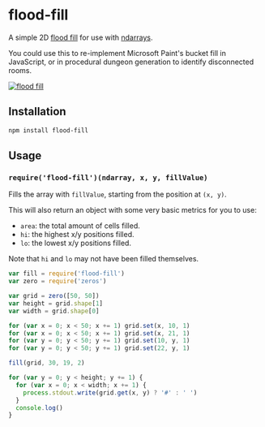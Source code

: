 # flood-fill #

A simple 2D [flood fill](http://en.wikipedia.org/wiki/Flood_fill) for use with
[ndarrays](http://github.com/mikolalysenko/ndarray).

You could use this to re-implement Microsoft Paint's bucket fill in
JavaScript, or in procedural dungeon generation to identify disconnected rooms.

[![flood fill](https://raw.github.com/hughsk/flood-fill/master/example.gif)](http://en.wikipedia.org/wiki/File:Recursive_Flood_Fill_4_%28aka%29.gif)

## Installation ##

``` bash
npm install flood-fill
```

## Usage ##

### `require('flood-fill')(ndarray, x, y, fillValue)` ###

Fills the array with `fillValue`, starting from the position at `(x, y)`.

This will also return an object with some very basic metrics for you to use:

* `area`: the total amount of cells filled.
* `hi`: the highest x/y positions filled.
* `lo`: the lowest x/y positions filled.

Note that `hi` and `lo` may not have been filled themselves.

``` javascript
var fill = require('flood-fill')
var zero = require('zeros')

var grid = zero([50, 50])
var height = grid.shape[1]
var width = grid.shape[0]

for (var x = 0; x < 50; x += 1) grid.set(x, 10, 1)
for (var x = 0; x < 50; x += 1) grid.set(x, 21, 1)
for (var y = 0; y < 50; y += 1) grid.set(10, y, 1)
for (var y = 0; y < 50; y += 1) grid.set(22, y, 1)

fill(grid, 30, 19, 2)

for (var y = 0; y < height; y += 1) {
  for (var x = 0; x < width; x += 1) {
    process.stdout.write(grid.get(x, y) ? '#' : ' ')
  }
  console.log()
}
```
